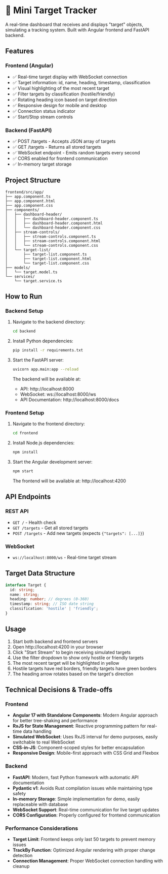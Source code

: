  # 🎯 Mini Target Tracker

A real-time dashboard that receives and displays "target" objects, simulating a tracking system. Built with Angular frontend and FastAPI backend.

## Features

### Frontend (Angular)
- ✅ Real-time target display with WebSocket connection
- ✅ Target information: id, name, heading, timestamp, classification
- ✅ Visual highlighting of the most recent target
- ✅ Filter targets by classification (hostile/friendly)
- ✅ Rotating heading icon based on target direction
- ✅ Responsive design for mobile and desktop
- ✅ Connection status indicator
- ✅ Start/Stop stream controls

### Backend (FastAPI)
- ✅ POST /targets - Accepts JSON array of targets
- ✅ GET /targets - Returns all stored targets
- ✅ WebSocket endpoint - Emits random targets every second
- ✅ CORS enabled for frontend communication
- ✅ In-memory target storage

## Project Structure

```
frontend/src/app/
├── app.component.ts
├── app.component.html
├── app.component.css
├── components/
│   ├── dashboard-header/
│   │   ├── dashboard-header.component.ts
│   │   ├── dashboard-header.component.html
│   │   └── dashboard-header.component.css
│   ├── stream-controls/
│   │   ├── stream-controls.component.ts
│   │   ├── stream-controls.component.html
│   │   └── stream-controls.component.css
│   └── target-list/
│       ├── target-list.component.ts
│       ├── target-list.component.html
│       └── target-list.component.css
├── models/
│   └── target.model.ts
└── services/
    └── target.service.ts
```

## How to Run

### Backend Setup

1. Navigate to the backend directory:
   ```bash
   cd backend
   ```

2. Install Python dependencies:
   ```bash
   pip install -r requirements.txt
   ```

3. Start the FastAPI server:
   ```bash
   uvicorn app.main:app --reload
   ```

   The backend will be available at:
   - API: http://localhost:8000
   - WebSocket: ws://localhost:8000/ws
   - API Documentation: http://localhost:8000/docs

### Frontend Setup

1. Navigate to the frontend directory:
   ```bash
   cd frontend
   ```

2. Install Node.js dependencies:
   ```bash
   npm install
   ```

3. Start the Angular development server:
   ```bash
   npm start
   ```

   The frontend will be available at: http://localhost:4200

## API Endpoints

### REST API
- `GET /` - Health check
- `GET /targets` - Get all stored targets
- `POST /targets` - Add new targets (expects `{"targets": [...]}`)

### WebSocket
- `ws://localhost:8000/ws` - Real-time target stream

## Target Data Structure

```typescript
interface Target {
  id: string;
  name: string;
  heading: number; // degrees (0-360)
  timestamp: string; // ISO date string
  classification: 'hostile' | 'friendly';
}
```

## Usage

1. Start both backend and frontend servers
2. Open http://localhost:4200 in your browser
3. Click "Start Stream" to begin receiving simulated targets
4. Use the filter dropdown to show only hostile or friendly targets
5. The most recent target will be highlighted in yellow
6. Hostile targets have red borders, friendly targets have green borders
7. The heading arrow rotates based on the target's direction

## Technical Decisions & Trade-offs

### Frontend
- **Angular 17 with Standalone Components**: Modern Angular approach for better tree-shaking and performance
- **RxJS for State Management**: Reactive programming pattern for real-time data handling
- **Simulated WebSocket**: Uses RxJS interval for demo purposes, easily switchable to real WebSocket
- **CSS-in-JS**: Component-scoped styles for better encapsulation
- **Responsive Design**: Mobile-first approach with CSS Grid and Flexbox

### Backend
- **FastAPI**: Modern, fast Python framework with automatic API documentation
- **Pydantic v1**: Avoids Rust compilation issues while maintaining type safety
- **In-memory Storage**: Simple implementation for demo, easily replaceable with database
- **WebSocket Support**: Real-time communication for live target updates
- **CORS Configuration**: Properly configured for frontend communication

### Performance Considerations
- **Target Limit**: Frontend keeps only last 50 targets to prevent memory issues
- **TrackBy Function**: Optimized Angular rendering with proper change detection
- **Connection Management**: Proper WebSocket connection handling with cleanup
